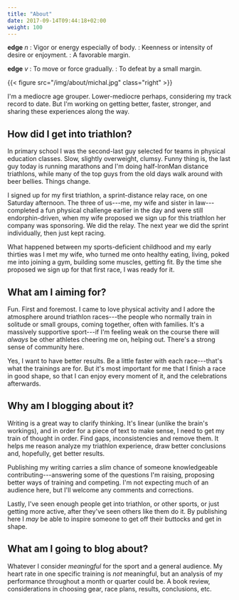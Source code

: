 ```yaml
---
title: "About"
date: 2017-09-14T09:44:18+02:00
weight: 100
---
```


__edge__ _n_
: Vigor or energy especially of body.
: Keenness or intensity of desire or enjoyment.
: A favorable margin.

__edge__ _v_
: To move or force gradually.
: To defeat by a small margin.

{{< figure src="/img/about/michal.jpg" class="right" >}}

I'm a mediocre age grouper. Lower-mediocre perhaps, considering my track record to date. But I'm working on getting better, faster, stronger, and sharing these experiences along the way.

## How did I get into triathlon?

In primary school I was the second-last guy selected for teams in physical education classes. Slow, slightly overweight, clumsy. Funny thing is, the last guy today is running marathons and I'm doing half-IronMan distance triathlons, while many of the top guys from the old days walk around with beer bellies. Things change.

I signed up for my first triathlon, a sprint-distance relay race, on one Saturday afternoon. The three of us---me, my wife and sister in law---completed a fun physical challenge earlier in the day and were still endorphin-driven, when my wife proposed we sign up for this triathlon her company was sponsoring. We did the relay. The next year we did the sprint individually, then just kept racing.

What happened between my sports-deficient childhood and my early thirties was I met my wife, who turned me onto healthy eating, living, poked me into joining a gym, building some muscles, getting fit. By the time she proposed we sign up for that first race, I was ready for it.

## What am I aiming for?

Fun. First and foremost. I came to love physical activity and I adore the atmosphere around triathlon races---the people who normally train in solitude or small groups, coming together, often with families. It's a massively supportive sport---if I'm feeling weak on the course there will _always_ be other athletes cheering me on, helping out. There's a strong sense of community here.

Yes, I want to have better results. Be a little faster with each race---that's what the trainings are for. But it's most important for me that I finish a race in good shape, so that I can enjoy every moment of it, and the celebrations afterwards.

## Why am I blogging about it?

Writing is a great way to clarify thinking. It's linear (unlike the brain's workings), and in order for a piece of text to make sense, I need to get my train of thought in order. Find gaps, inconsistencies and remove them. It helps me reason analyze my triathlon experience, draw better conclusions and, hopefully, get better results.

Publishing my writing carries a _slim_ chance of someone knowledgeable contributing---answering some of the questions I'm raising, proposing better ways of training and competing. I'm not expecting much of an audience here, but I'll welcome any comments and corrections.

Lastly, I've seen enough people get into triathlon, or other sports, or just getting more active, after they've seen others like them do it. By publishing here I _may_ be able to inspire someone to get off their buttocks and get in shape.

## What am I going to blog about?

Whatever I consider _meaningful_ for the sport and a general audience. My heart rate in one specific training is _not_ meaningful, but an analysis of my performance throughout a month or quarter could be. A book review, considerations in choosing gear, race plans, results, conclusions, etc.
